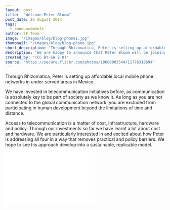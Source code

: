 ```yaml
---
layout: post
title:  "Welcome Peter Bloom"
post_date: 26 August 2014
tags: 
  - announcements
author: SF Team
image: "/images/blog/blog-phone1.jpg"
thumbnail: "/images/blog/blog-phone.jpg"
short_description: "Through Rhizomatica, Peter is setting up affordable local mobile phone..."
description: "We are happy to announce that Peter Bloom will be joining the Shuttleworth Foundation Fellowship Programme as part of the September 2014 intake."
created_by: "(CC BY-SA 2.0)"
source: "https://secure.flickr.com/photos/18600003544/11776318694"
---
```


Through Rhizomatica, Peter is setting up affordable local mobile phone networks in under-served areas in Mexico.

We have invested in telecommunication initiatives before, as communication is absolutely key to be part of society as we know it. As long as you are not connected to the global communication network, you are excluded from participating in human development beyond the limitations of time and distance.

Access to telecommunication is a matter of cost, infrastructure, hardware and policy. Through our investments so far we have learnt a lot about cost and hardware. We are particularly interested in and excited about how Peter is addressing all four in a way that removes practical and policy barriers. We hope to see his approach develop into a sustainable, replicable model.

<p>
<style>.embed-container { position: relative; padding-bottom: 56.25%; height: 0; overflow: hidden; max-width: 80%; height: auto; } .embed-container iframe, .embed-container object, .embed-container embed { position: absolute; top: 0; left: 0; width: 70%; height: 60%; }</style>
<div class='embed-container'><iframe src='//player.vimeo.com/video/92422924' frameborder='0' webkitAllowFullScreen mozallowfullscreen allowFullScreen></iframe></div>
</p>